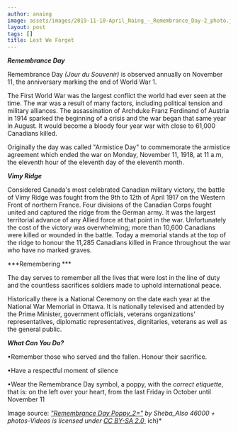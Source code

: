 ```yaml
---
author: anaing
image: assets/images/2019-11-10-April_Naing_-_Remembrance_Day-2_photo.jpg
layout: post
tags: []
title: Lest We Forget
---
```


***Remembrance Day***

Remembrance Day *(Jour du Souvenir)* is observed annually on November
11, the anniversary marking the end of World War 1. 

The First World War was the largest conflict the world had ever seen at
the time. The war was a result of many factors, including political
tension and military alliances. The assassination of Archduke Franz
Ferdinand of Austria in 1914 sparked the beginning of a crisis and the
war began that same year in August. It would become a bloody four year
war with close to 61,000 Canadians killed.

Originally the day was called "Armistice Day" to commemorate the
armistice agreement which ended the war on Monday, November 11, 1918, at
11 a.m, the eleventh hour of the eleventh day of the eleventh month. 

***Vimy Ridge***

Considered Canada's most celebrated Canadian military victory, the
battle of Vimy Ridge was fought from the 9th to 12th of April 1917 on
the Western Front of northern France. Four divisions of the Canadian
Corps fought united and captured the ridge from the German army. It was
the largest territorial advance of any Allied force at that point in the
war. Unfortunately the cost of the victory was overwhelming; more than
10,600 Canadians were killed or wounded in the battle. Today a memorial
stands at the top of the ridge to honour the 11,285 Canadians killed in
France throughout the war who have no marked graves.

***Remembering ***

The day serves to remember all the lives that were lost in the line of
duty and the countless sacrifices soldiers made to uphold international
peace.

Historically there is a National Ceremony on the date each year at the
National War Memorial in Ottawa. It is nationally televised and attended
by the Prime Minister, government officials, veterans organizations'
representatives, diplomatic representatives, dignitaries, veterans as
well as the general public.

***What Can You Do?***

•Remember those who served and the fallen. Honour their sacrifice.

•Have a respectful moment of silence

•Wear the Remembrance Day symbol, a poppy, with the *correct etiquette*,
that is: on the left over your heart, from the last Friday in October
until November 11

Image source: *[\"Remembrance Day
Poppy\_2=\"](https://www.flickr.com/photos/34534185@N00/48685673082) by Sheba\_Also
46000 + photos-Videos is licensed under [CC BY-SA
2.0 ](https://creativecommons.org/licenses/by-sa/2.0/?ref=ccsearch&atype=rich)*
ich)*
